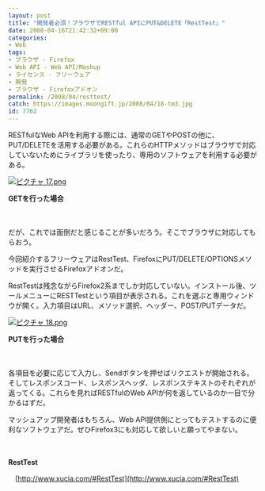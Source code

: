 ```yaml
---
layout: post
title: "開発者必須！ブラウザでRESTful APIにPUT&DELETE「RestTest」"
date: 2008-04-16T21:42:32+09:00
categories:
- Web
tags: 
- ブラウザ - Firefox
- Web API - Web API/Mashup
- ライセンス - フリーウェア
- 開発
- ブラウザ - Firefoxアドオン
permalink: /2008/04/resttest/
catch: https://images.moongift.jp/2008/04/18-tm3.jpg
id: 7762
---
```

RESTfulなWeb APIを利用する際には、通常のGETやPOSTの他に、PUT/DELETEを活用する必要がある。これらのHTTPメソッドはブラウザで対応していないためにライブラリを使ったり、専用のソフトウェアを利用する必要がある。

  

[![ピクチャ 17.png](https://images.moongift.jp/2008/04/17-tm8.jpg)](https://images.moongift.jp/2008/04/178.jpg)  
  
**GETを行った場合**

  

　

  

だが、これでは面倒だと感じることが多いだろう。そこでブラウザに対応してもらおう。

  

今回紹介するフリーウェアはRestTest、FirefoxにPUT/DELETE/OPTIONSメソッドを実行させるFirefoxアドオンだ。

  
  
<!--more-->  

RestTestは残念ながらFirefox2系までしか対応していない。インストール後、ツールメニューにRESTTestという項目が表示される。これを選ぶと専用ウィンドウが開く。入力項目はURL、メソッド選択、ヘッダー、POST/PUTデータだ。

  

[![ピクチャ 18.png](https://images.moongift.jp/2008/04/18-tm3.jpg)](https://images.moongift.jp/2008/04/184.jpg)  
  
**PUTを行った場合**

  

　

  

各項目を必要に応じて入力し、Sendボタンを押せばリクエストが開始される。そしてレスポンスコード、レスポンスヘッダ、レスポンステキストのそれぞれが返ってくる。これらを見ればRESTfulのWeb APIが何を返しているのか一目で分かるはずだ。

  

マッシュアップ開発者はもちろん、Web API提供側にとってもテストするのに便利なソフトウェアだ。ぜひFirefox3にも対応して欲しいと願ってやまない。

  

　

  

**RestTest**  
  
　[http://www.xucia.com/#RestTest](http://www.xucia.com/#RestTest)

  
